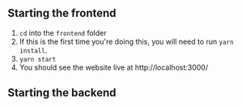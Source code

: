 ## Starting the frontend

1. ```cd``` into the ```frontend``` folder
2. If this is the first time you're doing this, you will need to run ```yarn install```.
3. ```yarn start```
4. You should see the website live at http://localhost:3000/

## Starting the backend
